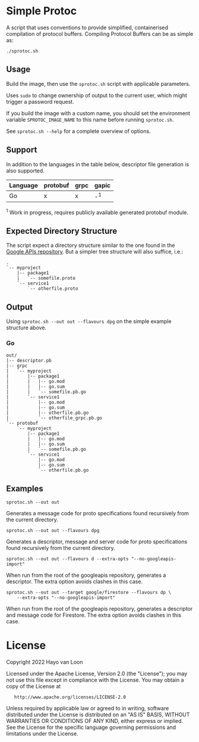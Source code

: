 # Simple Protoc 

A script that uses conventions to provide simplified, containerised compilation
of protocol buffers. Compiling Protocol Buffers can be as simple as:
```
./sprotoc.sh
```

## Usage

Build the image, then use the `sprotoc.sh` script with applicable parameters.

Uses `sudo` to change ownership of output to the current user, which might 
trigger a password request.

If you build the image with a custom name, you should set the environment
variable `SPROTOC_IMAGE_NAME` to this name before running `sprotoc.sh`.

See `sprotoc.sh --help` for a complete overview of options.

## Support

In addition to the languages in the table below, descriptor file generation is
also supported.

| Language | protobuf | grpc | gapic         |
|----------|----------|------|---------------|
| Go       | x        | x    | -<sup>1</sup> |

<sup>1</sup> Work in progress, requires publicly available generated protobuf
module.

## Expected Directory Structure

The script expect a directory structure similar to the one found in
the [Google APIs repository](https://github.com/googleapis/googleapis). But a
simpler tree structure will also suffice, i.e.:

```
.
`-- myproject
    |-- package1
    |   `-- somefile.proto
    `-- service1
        `-- otherfile.proto
```

## Output

Using `sprotoc.sh --out out --flavours dpg` on the simple example structure
above.

### Go

```
out/
|-- descriptor.pb
|-- grpc
|   `-- myproject
|       |-- package1
|       |   |-- go.mod
|       |   |-- go.sum
|       |   `-- somefile.pb.go
|       `-- service1
|           |-- go.mod
|           |-- go.sum
|           |-- otherfile.pb.go            
|           `-- otherfile_grpc.pb.go
`-- protobuf
    `-- myproject
        |-- package1
        |   |-- go.mod
        |   |-- go.sum
        |   `-- somefile.pb.go
        `-- service1
            |-- go.mod
            |-- go.sum
            `-- otherfile.pb.go
```

## Examples

```
sprotoc.sh --out out
```

Generates a message code for proto specifications found recursively from the
current directory.

```
sprotoc.sh --out out --flavours dpg
```

Generates a descriptor, message and server code for proto specifications found
recursively from the current directory.

```
sprotoc.sh --out out --flavours d --extra-opts "--no-googleapis-import"
```

When run from the root of the googleapis repository, generates a descriptor. The
extra option avoids clashes in this case.

```
sprotoc.sh --out out --target google/firestore --flavours dp \
    --extra-opts "--no-googleapis-import"
```

When run from the root of the googleapis repository, generates a descriptor and
message code for Firestore. The extra option avoids clashes in this case.

# License

Copyright 2022 Hayo van Loon

Licensed under the Apache License, Version 2.0 (the "License"); you may not use
this file except in compliance with the License. You may obtain a copy of the
License at

       http://www.apache.org/licenses/LICENSE-2.0

Unless required by applicable law or agreed to in writing, software distributed
under the License is distributed on an "AS IS" BASIS, WITHOUT WARRANTIES OR
CONDITIONS OF ANY KIND, either express or implied. See the License for the
specific language governing permissions and limitations under the License.
